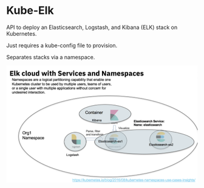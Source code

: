 # Kube-Elk

API to deploy an Elasticsearch, Logstash, and Kibana (ELK) stack on Kubernetes. 

Just requires a kube-config file to provision. 

Separates stacks via a namespace.

![diagram](./static/diagram.png)